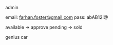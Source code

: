admin

email: farhan.foster@gmail.com
pass: abAB12!@

available -> approve
pending -> sold

genius car